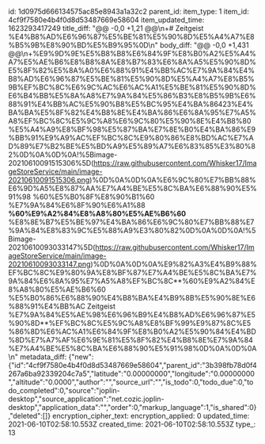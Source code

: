 id: 1d0975d666134575ac85e8943a1a32c2
parent_id: 
item_type: 1
item_id: 4cf9f7580e4b4f0d8d53487669e58604
item_updated_time: 1623293417249
title_diff: "@@ -0,0 +1,21 @@\\n+# Zeitgeist %E4%B8%AD%E6%96%87%E5%BE%81%E5%90%8D%E5%A4%A7%E8%B5%9B%E8%90%BD%E5%B9%95%0D\\n"
body_diff: "@@ -0,0 +1,431 @@\\n+%E9%9D%9E%E5%B8%B8%E6%84%9F%E8%B0%A2%E5%A4%A7%E5%AE%B6%E8%B8%8A%E8%B7%83%E6%8A%A5%E5%90%8D%E5%8F%82%E5%8A%A0%E6%88%91%E4%BB%AC%E7%9A%84%E4%B8%AD%E6%96%87%E5%BE%81%E5%90%8D%E5%A4%A7%E8%B5%9B%EF%BC%8C%E6%9C%AC%E6%AC%A1%E5%BE%81%E5%90%8D%E6%B4%BB%E5%8A%A8%E7%9A%84%E5%86%B3%E8%B5%9B%E6%88%91%E4%BB%AC%E5%90%B8%E5%BC%95%E4%BA%86423%E4%BA%BA%E5%8F%82%E4%B8%8E%E4%BA%86%E6%8A%95%E7%A5%A8%EF%BC%8C%E5%9C%A8%E6%9C%80%E5%90%8E%E4%B8%80%E5%A4%A9%E8%BF%98%E5%87%BA%E7%8E%B0%E4%BA%86%E9%BB%91%E9%A9%AC%EF%BC%8C%E9%80%86%E8%BD%AC%E7%AD%89%E7%B2%BE%E5%BD%A9%E5%89%A7%E6%83%85%E3%80%82%0D%0A%0D%0A!%5Bimage-20210610091515306%5D(https://raw.githubusercontent.com/Whisker17/ImageStoreService/main/image-20210610091515306.png)%0D%0A%0D%0A%E6%9C%80%E7%BB%88%E6%9D%A5%E8%87%AA%E7%A4%BE%E5%8C%BA%E6%88%90%E5%91%98 %60%E5%B0%8F%E8%90%B1%60 %E7%9A%84%E6%8F%90%E6%A1%88 **%60%E9%A2%84%E8%A8%80%E5%AE%B6%60** %E8%8E%B7%E5%BE%97%E4%BA%86%E6%9C%80%E7%BB%88%E7%9A%84%E8%83%9C%E5%88%A9%E3%80%82%0D%0A%0D%0A!%5Bimage-20210610093033147%5D(https://raw.githubusercontent.com/Whisker17/ImageStoreService/main/image-20210610093033147.png)%0D%0A%0D%0A%E9%82%A3%E4%B9%88%EF%BC%8C%E9%80%9A%E8%BF%87%E7%A4%BE%E5%8C%BA%E7%9A%84%E6%8A%95%E7%A5%A8%EF%BC%8C**%60%E9%A2%84%E8%A8%80%E5%AE%B6%60 %E5%B0%86%E6%88%90%E4%B8%BA%E4%B9%8B%E5%90%8E%E6%88%91%E4%BB%AC Zeitgeist %E7%9A%84%E5%AE%98%E6%96%B9%E4%B8%AD%E6%96%87%E5%90%8D**%EF%BC%8C%E5%9C%A8%E8%BF%99%E9%87%8C%E5%86%8D%E6%AC%A1%E6%84%9F%E8%B0%A2%E5%90%84%E4%BD%8D%E7%A7%AF%E6%9E%81%E5%8F%82%E4%B8%8E%E7%9A%84%E7%A4%BE%E5%8C%BA%E6%88%90%E5%91%98%0D%0A%0D%0A\\n"
metadata_diff: {"new":{"id":"4cf9f7580e4b4f0d8d53487669e58604","parent_id":"3b398fb78d0f4267a6ba92339204c7a5","latitude":"0.00000000","longitude":"0.00000000","altitude":"0.0000","author":"","source_url":"","is_todo":0,"todo_due":0,"todo_completed":0,"source":"joplin-desktop","source_application":"net.cozic.joplin-desktop","application_data":"","order":0,"markup_language":1,"is_shared":0},"deleted":[]}
encryption_cipher_text: 
encryption_applied: 0
updated_time: 2021-06-10T02:58:10.553Z
created_time: 2021-06-10T02:58:10.553Z
type_: 13